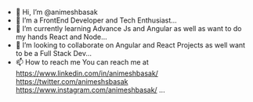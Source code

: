 - 👋 Hi, I’m @animeshbasak
- 👀 I’m a FrontEnd Developer and Tech Enthusiast...
- 🌱 I’m currently learning Advance Js and Angular as well as want to do my hands React and Node...
- 💞️ I’m looking to collaborate on Angular and React Projects as well want to be a Full Stack Dev...
- 📫 How to reach me 
  You can reach me at https://www.linkedin.com/in/animeshbasak/
                      https://twitter.com/animeshsbasak
                      https://www.instagram.com/animeshbasak/
...

<!---
animeshbasak/animeshbasak is a ✨ special ✨ repository because its `README.md` (this file) appears on your GitHub profile.
You can click the Preview link to take a look at your changes.
--->

